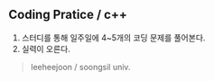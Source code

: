 Coding Pratice / c++
------------------

1. 스터디를 통해 일주일에 4~5개의 코딩 문제를 풀어본다.
2. 실력이 오른다.


>leeheejoon / soongsil univ.

